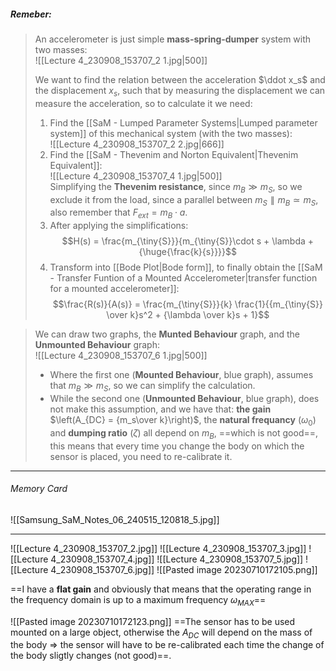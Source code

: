 ##### ***Remeber***:

> An accelerometer is just simple **mass-spring-dumper** system with two masses:<br>![[Lecture 4_230908_153707_2 1.jpg|500]]
> 
> We want to find the relation between the acceleration $\ddot x_s$ and the displacement $x_s$, such that by measuring the displacement we can measure the acceleration, so to calculate it we need:
> 1. Find the [[SaM - Lumped Parameter Systems|Lumped parameter system]] of this mechanical system (with the two masses):<br>![[Lecture 4_230908_153707_2 2.jpg|666]]
> 2. Find the [[SaM - Thevenim and Norton Equivalent|Thevenim Equivalent]]:<br>![[Lecture 4_230908_153707_4 1.jpg|500]]<br>Simplifying the **Thevenim resistance**, since $m_B \gg m_S$, so we exclude it from the load, since a parallel between $m_S \parallel m_B \simeq m_S$, also remember that $F_{ext} = m_B \cdot a$.
> 3. After applying the simplifications:$$H(s) = \frac{m_{\tiny{S}}}{m_{\tiny{S}}\cdot s + \lambda + {\huge{\frac{k}{s}}}}$$
> 4. Transform into [[Bode Plot|Bode form]], to finally obtain the [[SaM - Transfer Funtion of a Mounted Accelerometer|transfer function for a mounted accelerometer]]:$$\frac{R(s)}{A(s)} = \frac{m_{\tiny{S}}}{k} \frac{1}{{m_{\tiny{S}} \over k}s^2 + {\lambda \over k}s + 1}$$

> We can draw two graphs, the **Munted Behaviour** graph, and the **Unmounted Behaviour** graph:<br>![[Lecture 4_230908_153707_6 1.jpg|500]]
> - Where the first one (**Mounted Behaviour**, blue graph), assumes that $m_B \gg m_S$, so we can simplify the calculation.
> - While the second one  (**Unmounted Behaviour**, blue graph), does not make this assumption, and we have that: **the gain** $\left(A_{DC} = {m_s\over k}\right)$, the **natural frequancy** $\left(\omega_0\right)$ and **dumping ratio** $\left(\zeta\right)$ all depend on $m_B$, ==which is not good==, this means that every time you change the body on which the sensor is placed, you need to re-calibrate it.

---
###### Memory Card
![[Samsung_SaM_Notes_06_240515_120818_5.jpg]]

---
![[Lecture 4_230908_153707_2.jpg]]
![[Lecture 4_230908_153707_3.jpg]]
![[Lecture 4_230908_153707_4.jpg]]
![[Lecture 4_230908_153707_5.jpg]]
![[Lecture 4_230908_153707_6.jpg]]
![[Pasted image 20230710172105.png]]

==I have a **flat gain** and obviously that means that the operating range in the frequency domain is up to a maximum frequency $\omega_{MAX}$==

![[Pasted image 20230710172123.png]]
==The sensor has to be used mounted on a large object, otherwise the $A_{DC}$ will depend on the mass of the body ⇒ the sensor will have to be re-calibrated each time the change of the body sligtly changes (not good)==. 
